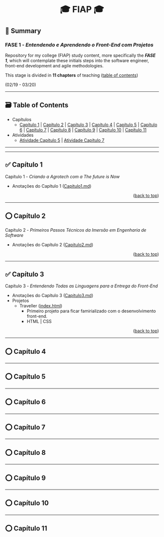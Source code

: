 <div name="readme-top">
  <h1 align=center>🎓 FIAP 🎓</h1>
</div>

## 📌 Summary

### FASE 1 - *Entendendo e Aprendendo o Front-End com Projetos*

Repository for my college (FIAP) study content, more specifically the ***FASE 1***, which will contemplate these initials steps into the software engineer, front-end development and agile methodologies.

This stage is divided in **11 chapters** of teaching ([table of contents](#table-of-contents))

(02/19 - 03/20)

<hr name="table-of-contents">

## 🗃️ Table of Contents

- Capítulos
  - [Capítulo 1](#capitulo1) | [Capítulo 2](#capitulo2) | [Capítulo 3](#capitulo3) | [Capítulo 4](#capitulo4) | [Capítulo 5](#capitulo5) | [Capítulo 6](#capitulo6) | [Capítulo 7](#capitulo7) | [Capítulo 8](#capitulo8) | [Capítulo 9](#capitulo9) | [Capítulo 10](#capitulo10) | [Capítulo 11](#capitulo11)
- Atividades
  - [Atividade Capítulo 5]() | [Atividade Capítulo 7]()

<hr name="capitulo1">

---

## ✅ Capítulo 1

Capítulo 1 - *Criando a Agrotech com a The future is Now*

- Anotações do Capítulo 1 (<a href="./Capitulos/Capitulo1/Capitulo1.md">Capitulo1.md</a>)

<p align="right">(<a href="#readme-top">back to top</a>)

<hr name="capitulo2">

## ⭕ Capítulo 2

Capítulo 2 - *Primeiros Passos Técnicos da Imersão em Engenharia de Software*

- Anotações do Capítulo 2 (<a href="./Capitulos/Capitulo2/Capitulo2.md">Capitulo2.md</a>)

<p align="right">(<a href="#readme-top">back to top</a>)

<hr name="capitulo3">

## ✅ Capítulo 3

Capítulo 3 - *Entendendo Todas as Linguagens para a Entrega do Front-End*

- Anotações do Capítulo 3 ([Capitulo3.md](./Capitulos/Capitulo3/Capitulo3.md))
- Projetos
  - Traveller ([index.html](./Capitulos/Capitulo3/Traveller/index.html))
    - Primeiro projeto para ficar famirializado com o desenvolvimento front-end.
    - HTML | CSS

<p align="right">(<a href="#readme-top">back to top</a>)

<hr name="capitulo4">

## ⭕ Capítulo 4

<hr name="capitulo5">

## ⭕ Capítulo 5

<hr name="capitulo6">

## ⭕ Capítulo 6

<hr name="capitulo7">

## ⭕ Capítulo 7

<hr name="capitulo8">

## ⭕ Capítulo 8

<hr name="capitulo9">

## ⭕ Capítulo 9

<hr name="capitulo10">

## ⭕ Capítulo 10

<hr name="capitulo11">

## ⭕ Capítulo 11
